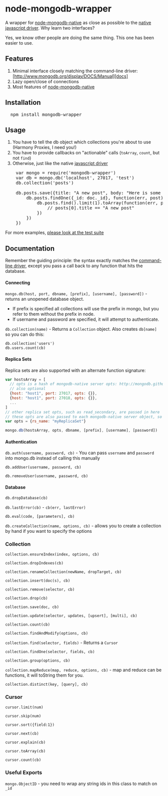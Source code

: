 [node-mongodb-native]: https://github.com/christkv/node-mongodb-native     
[javascript driver]: http://www.mongodb.org/display/DOCS/Manual
[docs]: http://www.mongodb.org/display/DOCS/Manual

# node-mongodb-wrapper

A wrapper for [node-mongodb-native][node-mongodb-native] as close as possible to the [native javascript driver][javascript driver]. Why learn two interfaces?

Yes, we know other people are doing the same thing. This one has been easier to use. 

## Features

1. Minimal interface closely matching the command-line driver: [http://www.mongodb.org/display/DOCS/Manual][docs]
2. Lazy open/close of connections
3. Most features of [node-mongodb-native][node-mongodb-native]

## Installation

<pre>
  npm install mongodb-wrapper
</pre>

## Usage

1. You have to tell the db object which collections you're about to use (Harmony Proxies, I need you!)
2. You have to provide callbacks on "actionable" calls (`toArray`, `count`, but not `find`)
3. Otherwise, just like the native [javascript driver][javascript driver]

<pre>
	var mongo = require('mongodb-wrapper')
	var db = mongo.db('localhost', 27017, 'test')
	db.collection('posts')
	
	db.posts.save({title: "A new post", body: "Here is some text"}, function(err, post) {
		db.posts.findOne({_id: doc._id}, function(err, post) {
			db.posts.find().limit(1).toArray(function(err, posts) {
				// posts[0].title == "A new post"
			})
		})
	})      
</pre>

For more examples, [please look at the test suite](https://github.com/idottv/node-mongodb-wrapper/blob/master/lib/mongodb-wrapper.js)

## Documentation

Remember the guiding principle: the syntax exactly matches the [command-line driver][docs], except you pass a call back to any function that hits the database. 

#### Connecting

`mongo.db(host, port, dbname, [prefix], [username], [password])` - returns an unopened database object. 

* If prefix is specified all collections will use the prefix in mongo, but you refer to them without the prefix in node. 
* If username and password are specified, it will attempt to authenticate. 

`db.collection(name)` - Returns a `Collection` object. Also creates `db[name]` so you can do this:
    
    db.collection('users')
    db.users.count(cb)

#### Replica Sets

Replica sets are also supported with an alternate function signature:
``` JavaScript
var hostsArray = [
  // opts is a hash of mongodb-native server opts: http://mongodb.github.com/node-mongodb-native/api-generated/server.html
  // also optional
  {host: "host1", port: 27017, opts: {}},
  {host: "host1", port: 27018, opts: {}},
  ...
]
// other replica set opts, such as read_secondary, are passed in here
// these opts are also passed to each mongodb-native server object, so you can have defaults for your servers
var opts = {rs_name: "myReplicaSet"}

mongo.db(hostsArray, opts, dbname, [prefix], [username], [password])
```
 

#### Authentication

`db.auth(username, password, cb)` - You can pass `username` and `password` into mongo.db instead of calling this manually

`db.addUser(username, password, cb)`

`db.removeUser(username, password, cb)`

#### Database 

`db.dropDatabase(cb)`

`db.lastError(cb)` - `cb(err, lastError)`

`db.eval(code, [parameters], cb)`

`db.createCollection(name, options, cb)` - allows you to create a collection by hand if you want to specify the options

### Collection

`collection.ensureIndex(index, options, cb)`

`collection.dropIndexes(cb)`

`collection.renameCollection(newName, dropTarget, cb)`

`collection.insert(doc(s), cb)`

`collection.remove(selector, cb)`

`collection.drop(cb)`

`collection.save(doc, cb)`

`collection.update(selector, updates, [upsert], [multi], cb)`

`collection.count(cb)`

`collection.findAndModify(options, cb)`

`collection.find(selector, fields)` - Returns a `Cursor`

`collection.findOne(selector, fields, cb)`

`collection.group(options, cb)`

`collection.mapReduce(map, reduce, options, cb)` - map and reduce can be functions, it will toString them for you. 

`collection.distinct(key, [query], cb)`

### Cursor

`cursor.limit(num)` 

`cursor.skip(num)`

`cursor.sort({field:1})`

`cursor.next(cb)`

`cursor.explain(cb)`

`cursor.toArray(cb)`

`cursor.count(cb)`

### Useful Exports

`mongo.ObjectID` - you need to wrap any string ids in this class to match on `_id`

